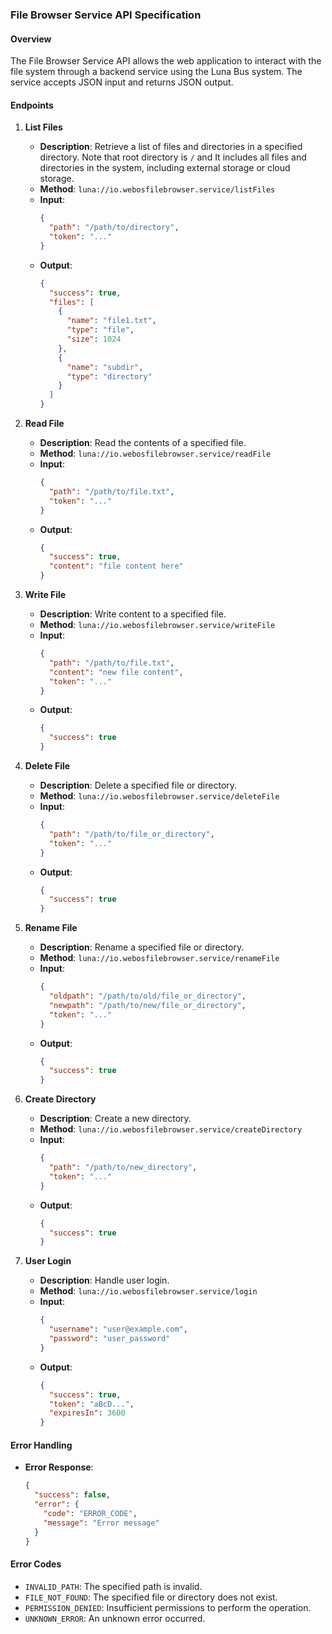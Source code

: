 ### File Browser Service API Specification

#### Overview
The File Browser Service API allows the web application to interact with the file system through a backend service using the Luna Bus system. The service accepts JSON input and returns JSON output.

#### Endpoints

1. **List Files**
    - **Description**: Retrieve a list of files and directories in a specified directory. Note that root directory is `/` and It includes all files and directories in the system, including external storage or cloud storage.
    - **Method**: `luna://io.webosfilebrowser.service/listFiles`
    - **Input**:
      ```json
      {
        "path": "/path/to/directory",
        "token": "..."
      }
      ```
    - **Output**:
      ```json
      {
        "success": true,
        "files": [
          {
            "name": "file1.txt",
            "type": "file",
            "size": 1024
          },
          {
            "name": "subdir",
            "type": "directory"
          }
        ]
      }
      ```

2. **Read File**
    - **Description**: Read the contents of a specified file.
    - **Method**: `luna://io.webosfilebrowser.service/readFile`
    - **Input**:
      ```json
      {
        "path": "/path/to/file.txt",
        "token": "..."
      }
      ```
    - **Output**:
      ```json
      {
        "success": true,
        "content": "file content here"
      }
      ```

3. **Write File**
    - **Description**: Write content to a specified file.
    - **Method**: `luna://io.webosfilebrowser.service/writeFile`
    - **Input**:
      ```json
      {
        "path": "/path/to/file.txt",
        "content": "new file content",
        "token": "..."
      }
      ```
    - **Output**:
      ```json
      {
        "success": true
      }
      ```

4. **Delete File**
    - **Description**: Delete a specified file or directory.
    - **Method**: `luna://io.webosfilebrowser.service/deleteFile`
    - **Input**:
      ```json
      {
        "path": "/path/to/file_or_directory",
        "token": "..."
      }
      ```
    - **Output**:
      ```json
      {
        "success": true
      }
      ```

5. **Rename File**
    - **Description**: Rename a specified file or directory.
    - **Method**: `luna://io.webosfilebrowser.service/renameFile`
    - **Input**:
      ```json
      {
        "oldpath": "/path/to/old/file_or_directory",
        "newpath": "/path/to/new/file_or_directory",
        "token": "..."
      }
      ```
    - **Output**:
      ```json
      {
        "success": true
      }
      ```

6. **Create Directory**
    - **Description**: Create a new directory.
    - **Method**: `luna://io.webosfilebrowser.service/createDirectory`
    - **Input**:
      ```json
      {
        "path": "/path/to/new_directory",
        "token": "..."
      }
      ```
    - **Output**:
      ```json
      {
        "success": true
      }
      ```

7. **User Login**
    - **Description**: Handle user login.
    - **Method**: `luna://io.webosfilebrowser.service/login`
    - **Input**:
        ```json
        {
          "username": "user@example.com",
          "password": "user_password"
        }
        ```
    - **Output**:
        ```json
        {
          "success": true,
          "token": "aBcD...",
          "expiresIn": 3600
        }
        ```

#### Error Handling
- **Error Response**:
  ```json
  {
    "success": false,
    "error": {
      "code": "ERROR_CODE",
      "message": "Error message"
    }
  }
  ```

#### Error Codes
- `INVALID_PATH`: The specified path is invalid.
- `FILE_NOT_FOUND`: The specified file or directory does not exist.
- `PERMISSION_DENIED`: Insufficient permissions to perform the operation.
- `UNKNOWN_ERROR`: An unknown error occurred.
